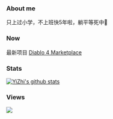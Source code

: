 ### About me

只上过小学，不上班快5年啦，躺平等死中👴

### Now
最新项目 [Diablo 4 Marketplace](https://d4ok.com)

### Stats

[![YiZhi's github stats](https://github-readme-stats.vercel.app/api?username=yizhi996&theme=dark&show_icons=true&include_all_commits=true)](https://github.com/yizhi996)

### Views

![](https://profile-counter.glitch.me/yizhi996/count.svg)
